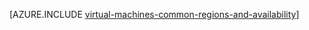 <properties
   pageTitle="Alueiden ja käytettävyyden Windows VMs | Microsoft Azure"
   description="Lisätietoja alueiden ja käytettävyyden ominaisuuksien suorittamisen näennäiskoneiden Windows Azure-tietokannassa"
   services="virtual-machines-windows"
   documentationCenter=""
   authors="iainfoulds"
   manager="timlt"
   editor=""/>

<tags
   ms.service="virtual-machines-windows"
   ms.devlang="na"
   ms.topic="article"
   ms.tgt_pltfrm="vm-windows"
   ms.workload="infrastructure-services"
   ms.date="10/10/2016"
   ms.author="iainfou"/>

[AZURE.INCLUDE [virtual-machines-common-regions-and-availability](../../includes/virtual-machines-common-regions-and-availability.md)]